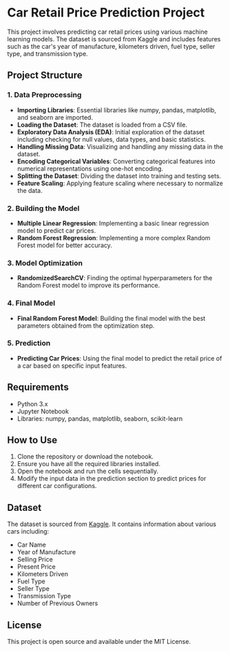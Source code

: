 # Car Retail Price Prediction Project

This project involves predicting car retail prices using various machine learning models. The dataset is sourced from Kaggle and includes features such as the car's year of manufacture, kilometers driven, fuel type, seller type, and transmission type.

## Project Structure

### 1. Data Preprocessing
- **Importing Libraries**: Essential libraries like numpy, pandas, matplotlib, and seaborn are imported.
- **Loading the Dataset**: The dataset is loaded from a CSV file.
- **Exploratory Data Analysis (EDA)**: Initial exploration of the dataset including checking for null values, data types, and basic statistics.
- **Handling Missing Data**: Visualizing and handling any missing data in the dataset.
- **Encoding Categorical Variables**: Converting categorical features into numerical representations using one-hot encoding.
- **Splitting the Dataset**: Dividing the dataset into training and testing sets.
- **Feature Scaling**: Applying feature scaling where necessary to normalize the data.

### 2. Building the Model
- **Multiple Linear Regression**: Implementing a basic linear regression model to predict car prices.
- **Random Forest Regression**: Implementing a more complex Random Forest model for better accuracy.

### 3. Model Optimization
- **RandomizedSearchCV**: Finding the optimal hyperparameters for the Random Forest model to improve its performance.

### 4. Final Model
- **Final Random Forest Model**: Building the final model with the best parameters obtained from the optimization step.

### 5. Prediction
- **Predicting Car Prices**: Using the final model to predict the retail price of a car based on specific input features.

## Requirements
- Python 3.x
- Jupyter Notebook
- Libraries: numpy, pandas, matplotlib, seaborn, scikit-learn

## How to Use
1. Clone the repository or download the notebook.
2. Ensure you have all the required libraries installed.
3. Open the notebook and run the cells sequentially.
4. Modify the input data in the prediction section to predict prices for different car configurations.

## Dataset
The dataset is sourced from [Kaggle](https://www.kaggle.com/nehalbirla/vehicle-dataset-from-cardekho). It contains information about various cars including:
- Car Name
- Year of Manufacture
- Selling Price
- Present Price
- Kilometers Driven
- Fuel Type
- Seller Type
- Transmission Type
- Number of Previous Owners

## License
This project is open source and available under the MIT License.